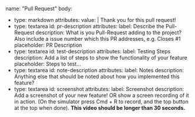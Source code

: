 name: "Pull Request"
body:
  - type: markdown
    attributes:
      value: |
      Thank you for this pull request!
  - type: textarea
    id: pr-description
    attributes:
      label: Describe the Pull-Request
      description: What is you Pull-Request adding to the project? Also include a issue number which this PR addresses, e.g. Closes #1
      placeholder: PR Description
  - type: textarea
    id: test-description
    attributes:
      label: Testing Steps
      description: Add a list of steps to show the functionality of your feature    
      placeholder: Steps to test...
  - type: textarea
    id: note-description
    attributes:
      label: Notes
      description: Anything else that should be noted about how you implemented this feature?
  - type: textarea
    id: screenshot
    attributes:
      label: Screenshot
      description: Add a screenshot of your new feature! OR show a screen recording of it in action. (On the simulator press Cmd + R to record, and the top button at the top when done). **This video should be longer than 30 seconds.**
